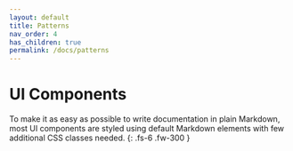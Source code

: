 ```yaml
---
layout: default
title: Patterns
nav_order: 4
has_children: true
permalink: /docs/patterns
---
```


# UI Components

To make it as easy as possible to write documentation in plain Markdown, most UI components are styled using default Markdown elements with few additional CSS classes needed.
{: .fs-6 .fw-300 }

